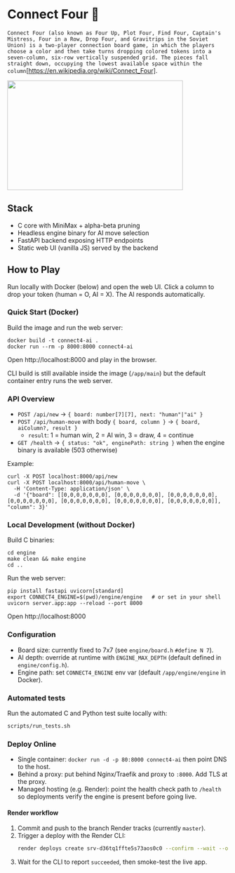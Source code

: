 # Connect Four :robot:

`Connect Four (also known as Four Up, Plot Four, Find Four, Captain's Mistress, Four in a Row, Drop Four, and Gravitrips in the Soviet Union) is a two-player connection board game, in which the players choose a color and then take turns dropping colored tokens into a seven-column, six-row vertically suspended grid. The pieces fall straight down, occupying the lowest available space within the column`[https://en.wikipedia.org/wiki/Connect_Four].

<img src="https://upload.wikimedia.org/wikipedia/commons/a/ad/Connect_Four.gif" width="400" height="250" />


## Stack
- C core with MiniMax + alpha-beta pruning
- Headless engine binary for AI move selection
- FastAPI backend exposing HTTP endpoints
- Static web UI (vanilla JS) served by the backend

## How to Play
Run locally with Docker (below) and open the web UI. Click a column to drop your token (human = O, AI = X). The AI responds automatically.

### Quick Start (Docker)

Build the image and run the web server:

```
docker build -t connect4-ai .
docker run --rm -p 8000:8000 connect4-ai
```

Open http://localhost:8000 and play in the browser.

CLI build is still available inside the image (`/app/main`) but the default container entry runs the web server.

### API Overview
- `POST /api/new` → `{ board: number[7][7], next: "human"|"ai" }`
- `POST /api/human-move` with body `{ board, column }` → `{ board, aiColumn?, result }`
  - `result`: 1 = human win, 2 = AI win, 3 = draw, 4 = continue
- `GET /health` → `{ status: "ok", enginePath: string }` when the engine binary is available (503 otherwise)

Example:

```
curl -X POST localhost:8000/api/new
curl -X POST localhost:8000/api/human-move \
  -H 'Content-Type: application/json' \
  -d '{"board": [[0,0,0,0,0,0,0], [0,0,0,0,0,0,0], [0,0,0,0,0,0,0], [0,0,0,0,0,0,0], [0,0,0,0,0,0,0], [0,0,0,0,0,0,0], [0,0,0,0,0,0,0]], "column": 3}'
```

### Local Development (without Docker)

Build C binaries:

```
cd engine
make clean && make engine
cd ..
```

Run the web server:

```
pip install fastapi uvicorn[standard]
export CONNECT4_ENGINE=$(pwd)/engine/engine   # or set in your shell
uvicorn server.app:app --reload --port 8000
```

Open http://localhost:8000

### Configuration
- Board size: currently fixed to 7x7 (see `engine/board.h` `#define N 7`).
- AI depth: override at runtime with `ENGINE_MAX_DEPTH` (default defined in `engine/config.h`).
- Engine path: set `CONNECT4_ENGINE` env var (default `/app/engine/engine` in Docker).

### Automated tests
Run the automated C and Python test suite locally with:

```bash
scripts/run_tests.sh
```

### Deploy Online
- Single container: `docker run -d -p 80:8000 connect4-ai` then point DNS to the host.
- Behind a proxy: put behind Nginx/Traefik and proxy to `:8000`. Add TLS at the proxy.
- Managed hosting (e.g. Render): point the health check path to `/health` so deployments verify the engine is present before going live.

#### Render workflow
1. Commit and push to the branch Render tracks (currently `master`).
2. Trigger a deploy with the Render CLI:
   ```bash
   render deploys create srv-d36tq1ffte5s73aos0c0 --confirm --wait --output text
   ```
3. Wait for the CLI to report `succeeded`, then smoke-test the live app.
